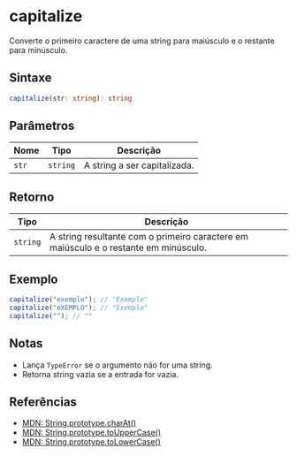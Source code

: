 # capitalize

Converte o primeiro caractere de uma string para maiúsculo e o restante para minúsculo.

## Sintaxe
```typescript
capitalize(str: string): string
```

## Parâmetros

| Nome   | Tipo     | Descrição                      |
|--------|----------|--------------------------------|
| `str`  | `string` | A string a ser capitalizada.   |

## Retorno

| Tipo     | Descrição                                                        |
|----------|------------------------------------------------------------------|
| `string` | A string resultante com o primeiro caractere em maiúsculo e o restante em minúsculo. |

## Exemplo
```typescript
capitalize("exemplo"); // "Exemplo"
capitalize("eXEMPLO"); // "Exemplo"
capitalize(""); // ""
```

## Notas
- Lança `TypeError` se o argumento não for uma string.
- Retorna string vazia se a entrada for vazia.

## Referências
- [MDN: String.prototype.charAt()](https://developer.mozilla.org/pt-BR/docs/Web/JavaScript/Reference/Global_Objects/String/charAt)
- [MDN: String.prototype.toUpperCase()](https://developer.mozilla.org/pt-BR/docs/Web/JavaScript/Reference/Global_Objects/String/toUpperCase)
- [MDN: String.prototype.toLowerCase()](https://developer.mozilla.org/pt-BR/docs/Web/JavaScript/Reference/Global_Objects/String/toLowerCase)